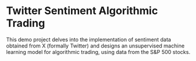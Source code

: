 # Twitter Sentiment Algorithmic Trading
This demo project delves into the implementation of sentiment data obtained from X (formally Twitter) and designs an unsupervised machine learning model for algorithmic trading, using data from the S&amp;P 500 stocks. 
